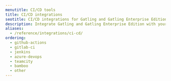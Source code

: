```yaml
---
menutitle: CI/CD tools
title: CI/CD integrations
seotitle: CI/CD integrations for Gatling and Gatling Enterprise Edition
description: Integrate Gatling and Gatling Enterprise Edition with your Continuous Integration/Continuous Delivery (CI/CD) pipeline
aliases:
  - /reference/integrations/ci-cd/
ordering:
  - github-actions
  - gitlab-ci
  - jenkins
  - azure-devops
  - teamcity
  - bamboo
  - other
---
```

